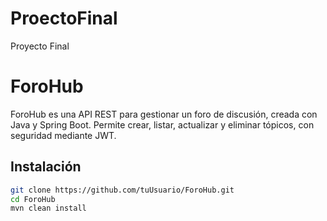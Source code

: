 # ProectoFinal
Proyecto Final
# ForoHub

ForoHub es una API REST para gestionar un foro de discusión, creada con Java y Spring Boot. Permite crear, listar, actualizar y eliminar tópicos, con seguridad mediante JWT.

## Instalación

```bash
git clone https://github.com/tuUsuario/ForoHub.git
cd ForoHub
mvn clean install
